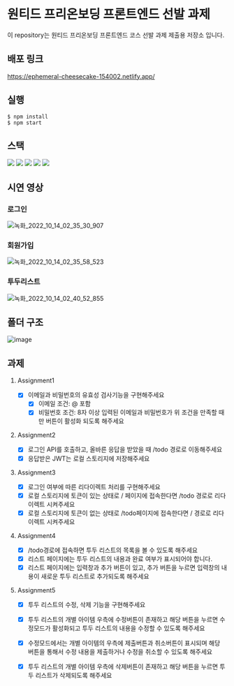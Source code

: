 # 원티드 프리온보딩 프론트엔드 선발 과제
이 repository는 원티드 프리온보딩 프론트엔드 코스 선발 과제 제출용 저장소 입니다.

## 배포 링크
https://ephemeral-cheesecake-154002.netlify.app/

## 실행

```
$ npm install
$ npm start
```

## 스택

<img src="https://img.shields.io/badge/HTML-E34F26?style=for-the-badge&logo=HTML5&logoColor=white"> <img src="https://img.shields.io/badge/CSS3-1572B6?style=for-the-badge&logo=CSS3&logoColor=white"> <img src="https://img.shields.io/badge/JavaScript-F7DF1E?style=for-the-badge&logo=JavaScript&logoColor=white"> <img src="https://img.shields.io/badge/React-61DAFB?style=for-the-badge&logo=React&logoColor=white"> <img src="https://img.shields.io/badge/React_Router-CA4245?style=for-the-badge&logo=React Router&logoColor=white">
## 시연 영상
### 로그인
![녹화_2022_10_14_02_35_30_907](https://user-images.githubusercontent.com/93373357/195666835-538fa0cf-94ad-4617-9cff-cf7922a18272.gif)
### 회원가입
![녹화_2022_10_14_02_35_58_523](https://user-images.githubusercontent.com/93373357/195666867-4998e33c-4bc1-4ddb-aae6-c3b26b5dcab5.gif)
### 투두리스트
![녹화_2022_10_14_02_40_52_855](https://user-images.githubusercontent.com/93373357/195667775-29c21e27-d0a7-4d60-887e-56a270abd244.gif)
## 폴더 구조
![image](https://user-images.githubusercontent.com/93373357/195670282-86652dfc-6b72-4ef8-b2f1-2f35b350a455.png)
## 과제

1. Assignment1

   - [x] 이메일과 비밀번호의 유효성 검사기능을 구현해주세요
     - [x] 이메일 조건: @ 포함
     - [x] 비밀번호 조건: 8자 이상 입력된 이메일과 비밀번호가 위 조건을 만족할 때만 버튼이 활성화 되도록 해주세요

2. Assignment2

   - [x] 로그인 API를 호출하고, 올바른 응답을 받았을 때 /todo 경로로 이동해주세요
   - [x] 응답받은 JWT는 로컬 스토리지에 저장해주세요

3. Assignment3

   - [x] 로그인 여부에 따른 리다이렉트 처리를 구현해주세요
   - [x] 로컬 스토리지에 토큰이 있는 상태로 / 페이지에 접속한다면 /todo 경로로 리다이렉트 시켜주세요
   - [x] 로컬 스토리지에 토큰이 없는 상태로 /todo페이지에 접속한다면 / 경로로 리다이렉트 시켜주세요

4. Assignment4

   - [x] /todo경로에 접속하면 투두 리스트의 목록을 볼 수 있도록 해주세요
   - [x] 리스트 페이지에는 투두 리스트의 내용과 완료 여부가 표시되어야 합니다.
   - [x] 리스트 페이지에는 입력창과 추가 버튼이 있고, 추가 버튼을 누르면 입력창의 내용이 새로운 투두 리스트로 추가되도록 해주세요

5. Assignment5

   - [x] 투두 리스트의 수정, 삭제 기능을 구현해주세요
   - [x] 투두 리스트의 개별 아이템 우측에 수정버튼이 존재하고 해당 버튼을 누르면 수정모드가 활성화되고 투두 리스트의 내용을 수정할 수 있도록 해주세요
   - [x] 수정모드에서는 개별 아이템의 우측에 제출버튼과 취소버튼이 표시되며 해당 버튼을 통해서 수정 내용을 제출하거나 수정을 취소할 수 있도록 해주세요
   - [x] 투두 리스트의 개별 아이템 우측에 삭제버튼이 존재하고 해당 버튼을 누르면 투두 리스트가 삭제되도록 해주세요

